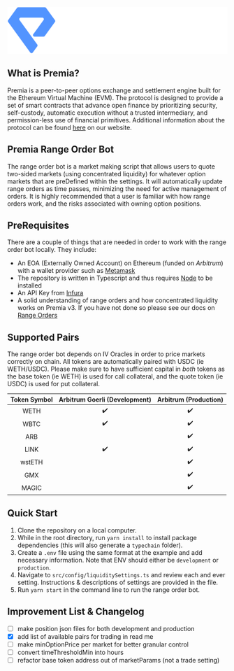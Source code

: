 <p align="center">
  <img src="img/premia.png" alt=''>
</p>

## What is Premia?
Premia is a peer-to-peer options exchange and settlement engine built for the Ethereum Virtual Machine (EVM).
The protocol is designed to provide a set of smart contracts that advance open finance by prioritizing security,
self-custody, automatic execution without a trusted intermediary, and permission-less use of financial primitives.
Additional information about the protocol can be found [here](https://docs.premia.blue/) on our website.

## Premia Range Order Bot
The range order bot is a market making script that allows users to quote two-sided markets (using concentrated
liquidity) for whatever option markets that are preDefined within the settings. It will automatically update range
orders as time passes, minimizing the need for active management of orders. It is highly recommended that a user
is familiar with how range orders work, and the risks associated with owning option positions.

## PreRequisites
There are a couple of things that are needed in order to work with the range order bot locally.  They include:
- An EOA (Externally Owned Account) on Ethereum (funded on _Arbitrum_) with a wallet provider such as [Metamask](https://metamask.io/)
- The repository is written in Typescript and thus requires [Node](https://nodejs.org/en/download) to be installed
- An API Key from [Infura](https://www.infura.io/)
- A solid understanding of range orders and how concentrated liquidity works on Premia v3. If you have not done so 
  please see our docs on [Range Orders](https://docs.premia)

## Supported Pairs
The range order bot depends on IV Oracles in order to price markets correctly on chain.  All tokens are 
automatically paired with USDC (ie WETH/USDC). Please make sure to have sufficient capital in _both_ tokens as the 
base token (ie WETH) is used for call collateral, and the quote token (ie USDC) is used for put collateral. 


| Token Symbol  | Arbitrum Goerli (Development) |         Arbitrum (Production)          |
|:-------------:|:-----------------------------:|:--------------------------------------:|
|     WETH      |      :heavy_check_mark:       |           :heavy_check_mark:           |
|     WBTC      |      :heavy_check_mark:       |           :heavy_check_mark:           |
|      ARB      |                               |           :heavy_check_mark:           | 
|     LINK      |      :heavy_check_mark:       |           :heavy_check_mark:           |
|    wstETH     |                               |           :heavy_check_mark:           |
|      GMX      |                               |           :heavy_check_mark:           |
|     MAGIC     |                               |           :heavy_check_mark:           |

## Quick Start
1. Clone the repository on a local computer.
2. While in the root directory, run `yarn install` to install package dependencies (this will also generate a 
   `typechain` folder).
3. Create a `.env` file using the same format at the example and add necessary information. Note that ENV should 
   either be `development` or `production`.  
4. Navigate to `src/config/liquiditySettings.ts` and review each and ever setting.  Instructions & descriptions of 
   settings are provided in the file. 
5. Run `yarn start` in the command line to run the range order bot.


## Improvement List & Changelog
- [ ] make position json files for both development and production
- [x] add list of available pairs for trading in read me
- [ ] make minOptionPrice per market for better granular control
- [ ] convert timeThresholdMin into hours
- [ ] refactor base token address out of marketParams (not a trade setting)